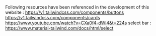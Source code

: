 Following resources have been referenced in the development of this website :
https://v1.tailwindcss.com/components/buttons
https://v1.tailwindcss.com/components/cards
https://www.youtube.com/watch?v=CXa0f4-dWi4&t=224s
select bar : https://www.material-tailwind.com/docs/html/select